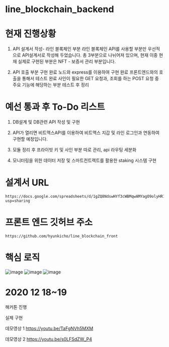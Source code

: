 # line_blockchain_backend

# 현재 진행상황

1. API 설계서 작성- 라인 블록체인 부분
라인 블록체인 API를 사용할 부분만 우선적으로 API설계서로 작성해 두었습니다.
총 3부분으로 나뉘어져 있으며, 현재 이중 현재 실제로 구현된 부분은
NFT - 보증서 관리 부분입니다.

2.  API 호출 부분 구현 완료
노드와 express를 이용하여 구현 완료
프론트엔드와의 호출을 통해서 테스트 완료
사인이 필요한 GET 요청과, 조회를 하는 POST 요청 중 주요 기능에 해당하는 부분 테스트 후 정리


# 예선 통과 후 To-Do 리스트

1. DB설계 및 DB관련 API 작성 및 구현

2. API가 열리면 비트맥스API를 이용하여 비트맥스 지갑 및 라인 로그인과 연동하여 구현할 예정입니다.

3. 모듈 정리 후 프라이빗 키 및 사인 부분 따로 관리, api 라우팅 세분화

4. 모니터링을 위한 데이터 저장 및 스마트컨트렉트를 활용한 staking 시스템 구현

# 설계서 URL
    https://docs.google.com/spreadsheets/d/1gZQ8NdswHYf3cWBMqwAMYagO9olyHR1vuNqTdw5kI9s/edit?usp=sharing

# 프론트 엔드 깃허브 주소
    https://github.com/hyunkicho/line_blockchain_front
    
# 핵심 로직
![image](https://user-images.githubusercontent.com/35443121/101473378-1b87f900-398d-11eb-99f9-344e28908a35.png)
![image](https://user-images.githubusercontent.com/35443121/101473412-25116100-398d-11eb-8b8b-75c74d0e5a46.png)
![image](https://user-images.githubusercontent.com/35443121/101473444-2e9ac900-398d-11eb-98f6-544e74bccbb2.png)

# 2020 12 18~19
해커톤 진행

실제 구현

데모영상 1
https://youtu.be/TaFgNVh5MXM

데모영상 2
https://youtu.be/s0LFSdZW_P4
